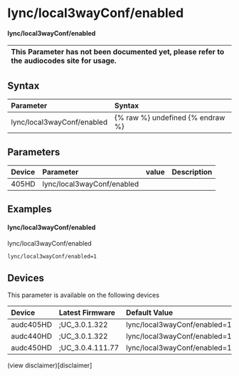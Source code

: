 ﻿---
description: lync/local3wayConf/enabled
search: false
---

# lync/local3wayConf/enabled

#### lync/local3wayConf/enabled


| This Parameter has not been documented yet, please refer to the audiocodes site for usage.  |
| :--- |

## Syntax
| Parameter | Syntax |
| :--- | :--- |
|lync/local3wayConf/enabled | {% raw %} undefined {% endraw %} |

## Parameters
|Device|Parameter|value|Description|
|:---|:---|:---|:---|
| 405HD | lync/local3wayConf/enabled |  |  |

## Examples
#### lync/local3wayConf/enabled

lync/local3wayConf/enabled

```
lync/local3wayConf/enabled=1
```

## Devices
This parameter is available on the following devices

| Device | Latest Firmware | Default Value |
|:---|:---|:---|
| audc405HD | ;UC_3.0.1.322 | lync/local3wayConf/enabled=1 
| audc440HD | ;UC_3.0.1.322 | lync/local3wayConf/enabled=1 
| audc450HD | ;UC_3.0.4.111.77 | lync/local3wayConf/enabled=1 

(view disclaimer)[disclaimer]
